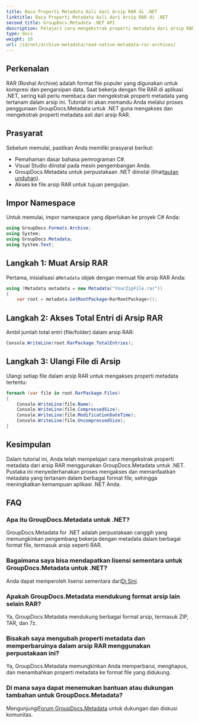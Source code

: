 ```yaml
---
title: Baca Properti Metadata Asli dari Arsip RAR di .NET
linktitle: Baca Properti Metadata Asli dari Arsip RAR di .NET
second_title: GroupDocs.Metadata .NET API
description: Pelajari cara mengekstrak properti metadata dari arsip RAR menggunakan GroupDocs.Metadata untuk .NET di C#. Jelajahi detail file dengan mudah.
type: docs
weight: 10
url: /id/net/archive-metadata/read-native-metadata-rar-archives/
---
```

## Perkenalan
RAR (Roshal Archive) adalah format file populer yang digunakan untuk kompresi dan pengarsipan data. Saat bekerja dengan file RAR di aplikasi .NET, sering kali perlu membaca dan mengekstrak properti metadata yang tertanam dalam arsip ini. Tutorial ini akan memandu Anda melalui proses penggunaan GroupDocs.Metadata untuk .NET guna mengakses dan mengekstrak properti metadata asli dari arsip RAR.
## Prasyarat

Sebelum memulai, pastikan Anda memiliki prasyarat berikut:
- Pemahaman dasar bahasa pemrograman C#.
- Visual Studio diinstal pada mesin pengembangan Anda.
-  GroupDocs.Metadata untuk perpustakaan .NET diinstal (lihat[tautan unduhan](https://releases.groupdocs.com/metadata/net/)).
- Akses ke file arsip RAR untuk tujuan pengujian.

## Impor Namespace
Untuk memulai, impor namespace yang diperlukan ke proyek C# Anda:
```csharp
using GroupDocs.Formats.Archive;
using System;
using GroupDocs.Metadata;
using System.Text;
```

## Langkah 1: Muat Arsip RAR
 Pertama, inisialisasi a`Metadata` objek dengan memuat file arsip RAR Anda:
```csharp
using (Metadata metadata = new Metadata("YourZipFile.rar"))
{
    var root = metadata.GetRootPackage<RarRootPackage>();
```
## Langkah 2: Akses Total Entri di Arsip RAR
Ambil jumlah total entri (file/folder) dalam arsip RAR:
```csharp
Console.WriteLine(root.RarPackage.TotalEntries);
```
## Langkah 3: Ulangi File di Arsip
Ulangi setiap file dalam arsip RAR untuk mengakses properti metadata tertentu:
```csharp
foreach (var file in root.RarPackage.Files)
{
    Console.WriteLine(file.Name);
    Console.WriteLine(file.CompressedSize);
    Console.WriteLine(file.ModificationDateTime);
    Console.WriteLine(file.UncompressedSize);
}
```

## Kesimpulan
Dalam tutorial ini, Anda telah mempelajari cara mengekstrak properti metadata dari arsip RAR menggunakan GroupDocs.Metadata untuk .NET. Pustaka ini menyederhanakan proses mengakses dan memanfaatkan metadata yang tertanam dalam berbagai format file, sehingga meningkatkan kemampuan aplikasi .NET Anda.

## FAQ
### Apa itu GroupDocs.Metadata untuk .NET?
GroupDocs.Metadata for .NET adalah perpustakaan canggih yang memungkinkan pengembang bekerja dengan metadata dalam berbagai format file, termasuk arsip seperti RAR.
### Bagaimana saya bisa mendapatkan lisensi sementara untuk GroupDocs.Metadata untuk .NET?
 Anda dapat memperoleh lisensi sementara dari[Di Sini](https://purchase.groupdocs.com/temporary-license/).
### Apakah GroupDocs.Metadata mendukung format arsip lain selain RAR?
Ya, GroupDocs.Metadata mendukung berbagai format arsip, termasuk ZIP, TAR, dan 7z.
### Bisakah saya mengubah properti metadata dan memperbaruinya dalam arsip RAR menggunakan perpustakaan ini?
Ya, GroupDocs.Metadata memungkinkan Anda memperbarui, menghapus, dan menambahkan properti metadata ke format file yang didukung.
### Di mana saya dapat menemukan bantuan atau dukungan tambahan untuk GroupDocs.Metadata?
 Mengunjungi[Forum GroupDocs.Metadata](https://forum.groupdocs.com/c/metadata/14) untuk dukungan dan diskusi komunitas.